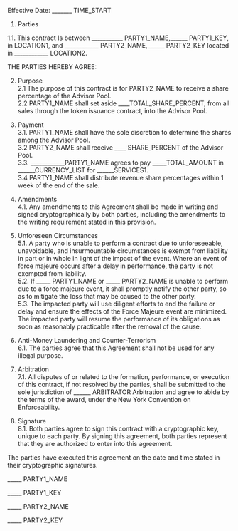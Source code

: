 Effective Date: _______ TIME_START

1. Parties

1.1. This contract Is between ___________ PARTY1_NAME,______ PARTY1_KEY, in LOCATION1, and ____________ PARTY2_NAME,______ PARTY2_KEY located in ____________ LOCATION2.  

THE PARTIES HEREBY AGREE:

2. Purpose  
2.1 The purpose of this contract is for PARTY2_NAME to receive a share percentage of the Advisor Pool.  
2.2 PARTY1_NAME shall set aside ____TOTAL_SHARE_PERCENT, from all sales through the token issuance contract, into the Advisor Pool.  

3. Payment  
3.1. PARTY1_NAME shall have the sole discretion to determine the shares among the Advisor Pool.  
3.2 PARTY2_NAME shall receive ____ SHARE_PERCENT of the Advisor Pool.  
3.3. ____________PARTY1_NAME agrees to pay _____TOTAL_AMOUNT in ______CURRENCY_LIST for ______SERVICES1.  
3.4 PARTY1_NAME shall distribute revenue share percentages within 1 week of the end of the sale.  

4. Amendments  
4.1. Any amendments to this Agreement shall be made in writing and signed cryptographically by both parties, including the amendments to the writing requirement stated in this provision.  

5. Unforeseen Circumstances  
5.1. A party who is unable to perform a contract due to unforeseeable, unavoidable, and insurmountable circumstances is exempt from liability in part or in whole in light of the impact of the event. Where an event of force majeure occurs after a delay in performance, the party is not exempted from liability.  
5.2. If _____ PARTY1_NAME or _____ PARTY2_NAME is unable to perform due to a force majeure event, it shall promptly notify the other party, so as to mitigate the loss that may be caused to the other party.  
5.3. The impacted party will use diligent efforts to end the failure or delay and ensure the effects of the Force Majeure event are minimized. The impacted party will resume the performance of its obligations as soon as reasonably practicable after the removal of the cause.  

6. Anti-Money Laundering and Counter-Terrorism  
6.1. The parties agree that this Agreement shall not be used for any illegal purpose.  

7. Arbitration  
7.1. All disputes of or related to the formation, performance, or execution of this contract, if not resolved by the parties, shall be submitted to the sole jurisdiction of ______ ARBITRATOR Arbitration and agree to abide by the terms of the award, under the New York Convention on Enforceability.  

8. Signature  
8.1. Both parties agree to sign this contract with a cryptographic key, unique to each party. By signing this agreement, both parties represent that they are authorized to enter into this agreement.  


The parties have executed this agreement on the date and time stated in their cryptographic signatures.

_____ PARTY1_NAME

_____ PARTY1_KEY

_____ PARTY2_NAME

_____ PARTY2_KEY

